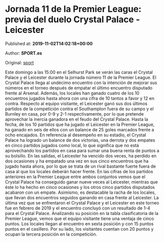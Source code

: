 
# Jornada 11 de la Premier League: previa del duelo Crystal Palace - Leicester

Published at: **2019-11-02T14:02:18+00:00**

Author: **SPORT.es**

Original: [sport](https://www.sport.es/es/noticias/premier-league/jornada-11-de-la-premier-league-previa-del-duelo-crystal-palace---leicester-7711506)

Este domingo a las 15:00 en el Selhurst Park se verán las caras el Crystal Palace y el Leicester durante la jornada número 11 de la Premier League.
El Crystal Palace llega al undécimo encuentro con la intención de mejorar sus números en el torneo después de empatar el último encuentro disputado frente al Arsenal. Además, los locales han ganado cuatro de los 10 encuentros jugados hasta ahora con una cifra de 10 tantos a favor y 12 en contra.
Respecto al equipo visitante, el Leicester ganó sus dos últimos partidos de la competición contra el Southampton fuera de su campo y el Burnley en casa, por 0-9 y 2-1 respectivamente, por lo que pretende aprovechar la inercia ganadora en el feudo del Crystal Palace. Hasta la fecha, de los 10 partidos que ha jugado el Leicester en la Premier League, ha ganado en seis de ellos con un balance de 25 goles marcados frente a ocho encajados.
En referencia al desempeño en su estadio, el Crystal Palace ha logrado un balance de dos victorias, una derrota y dos empates en cinco partidos jugados como local, lo que significa que no está aprovechando los partidos en casa para sumar una buena renta de puntos a su bolsillo. En las salidas, el Leicester ha vencido dos veces, ha perdido en dos ocasiones y ha empatado una vez en sus cinco encuentros que ha jugado hasta ahora, por lo que se trata de un rival bastante fuerte fuera de casa al que los locales deberán hacer frente.
En las cifras de los partidos anteriores en la Premier League entre ambos conjuntos vemos que el Crystal Palace ha conseguido ganar nueve veces al Leicester, mientras que éste lo ha hecho en cinco ocasiones y los otros cinco partidos disputados acabaron con un empate. Asimismo, es destacable la racha de los locales, que llevan dos encuentros seguidos ganando en casa frente al Leicester. La última vez que se enfrentaron el Crystal Palace y el Leicester en este torneo fue en febrero de 2019 y el encuentro concluyó con un resultado de 1-4 para el Crystal Palace.
Analizando su posición en la tabla clasificatoria de la Premier League, vemos que el equipo visitante tiene una ventaja de cinco puntos. Los locales llegan al encuentro en sexta posición y con 15 puntos puntos en el casillero. Por su lado, los visitantes cuentan con 20 puntos y ocupan la tercera posición en la competición.
